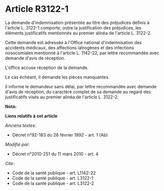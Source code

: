 # Article R3122-1

La demande d'indemnisation présentée au titre des préjudices définis à l'article L. 3122-1 comporte, outre la justification
des préjudices, les éléments justificatifs mentionnés au premier alinéa de l'article L. 3122-2. 

Cette demande est adressée à l'Office national d'indemnisation des accidents médicaux, des affections iatrogènes et des
infections nosocomiales mentionné à l'article L. 1142-22, par lettre recommandée avec demande d'avis de réception.

L'office accuse réception de la demande. 

Le cas échéant, il demande les pièces manquantes. 

Il informe le demandeur sans délai, par lettre recommandée avec demande d'avis de réception, du caractère complet de sa
demande au regard des justificatifs visés au premier alinéa de l'article L. 3122-2.

**Nota:**



**Liens relatifs à cet article**

_Anciens textes_:

  - Décret n°92-183 du 26 février 1992 - art. 1 (Ab)

_Modifié par_:

  - Décret n°2010-251 du 11 mars 2010 - art. 4

_Cite_:

  - Code de la santé publique - art. L1142-22
  - Code de la santé publique - art. L3122-1
  - Code de la santé publique - art. L3122-2
